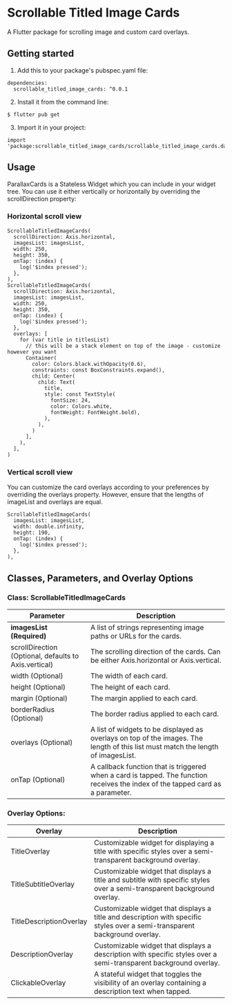 <!--
This README describes the package. If you publish this package to pub.dev,
this README's contents appear on the landing page for your package.

For information about how to write a good package README, see the guide for
[writing package pages](https://dart.dev/guides/libraries/writing-package-pages).

For general information about developing packages, see the Dart guide for
[creating packages](https://dart.dev/guides/libraries/create-library-packages)
and the Flutter guide for
[developing packages and plugins](https://flutter.dev/developing-packages).
-->


# Scrollable Titled Image Cards  
A Flutter package for scrolling image and custom card overlays. 

## Getting started
1. Add this to your package's pubspec.yaml file:
```
dependencies:
  scrollable_titled_image_cards: ^0.0.1
```
2. Install it from the command line:
```
$ flutter pub get
```
3. Import it in your project:
```
import 'package:scrollable_titled_image_cards/scrollable_titled_image_cards.dart';
```

## Usage
ParallaxCards is a Stateless Widget which you can include in your widget tree. You can use it either vertically or horizontally by overriding the scrollDirection property:

### Horizontal scroll view
```
ScrollableTitledImageCards(
  scrollDirection: Axis.horizontal,
  imagesList: imagesList,
  width: 250,
  height: 350,
  onTap: (index) {
    log('$index pressed');
  },
),
ScrollableTitledImageCards(
  scrollDirection: Axis.horizontal,
  imagesList: imagesList,
  width: 250,
  height: 350,
  onTap: (index) {
    log('$index pressed');
  },
  overlays: [
    for (var title in titlesList)
      // this will be a stack element on top of the image - customize however you want
      Container(
        color: Colors.black.withOpacity(0.6),
        constraints: const BoxConstraints.expand(),
        child: Center(
          child: Text(
            title,
            style: const TextStyle(
              fontSize: 24,
              color: Colors.white,
              fontWeight: FontWeight.bold),
            ),
          ),
        )
      ],
    ),
  ],
)
```

### Vertical scroll view
You can customize the card overlays according to your preferences by overriding the overlays property. However, ensure that the lengths of imageList and overlays are equal.
```
ScrollableTitledImageCards(
  imagesList: imagesList,
  width: double.infinity,
  height: 190,
  onTap: (index) {
    log('$index pressed');
  },
),
```


## Classes, Parameters, and Overlay Options
### Class: ScrollableTitledImageCards
| **Parameter**                                         | 	**Description**                                                                                                                  |
|-------------------------------------------------------|-----------------------------------------------------------------------------------------------------------------------------------|
| **imagesList (Required)**                             | 	A list of strings representing image paths or URLs for the cards.                                                                |
| scrollDirection (Optional, defaults to Axis.vertical) | The scrolling direction of the cards. Can be either Axis.horizontal or Axis.vertical.                                             |
| width (Optional)                                      | 	The width of each card.                                                                                                          |
| height (Optional)                                     | 	The height of each card.                                                                                                         |
| margin (Optional)                                     | 	The margin applied to each card.                                                                                                 |
| borderRadius (Optional)                               | 	The border radius applied to each card.                                                                                          |
| overlays (Optional)                                   | 	A list of widgets to be displayed as overlays on top of the images. The length of this list must match the length of imagesList. |
| onTap (Optional)                                      | 	A callback function that is triggered when a card is tapped. The function receives the index of the tapped card as a parameter.  |

### Overlay Options:
| Overlay | Description                                                                                                                |
|---------|----------------------------------------------------------------------------------------------------------------------------|
| TitleOverlay | Customizable widget for displaying a title with specific styles over a semi-transparent background overlay.                |
| TitleSubtitleOverlay | Customizable widget that displays a title and subtitle with specific styles over a semi-transparent background overlay.    |
| TitleDescriptionOverlay | Customizable widget that displays a title and description with specific styles over a semi-transparent background overlay. |
| DescriptionOverlay | Customizable widget that displays a description with specific styles over a semi-transparent background overlay.           |
| ClickableOverlay | A stateful widget that toggles the visibility of an overlay containing a description text when tapped.                     |


